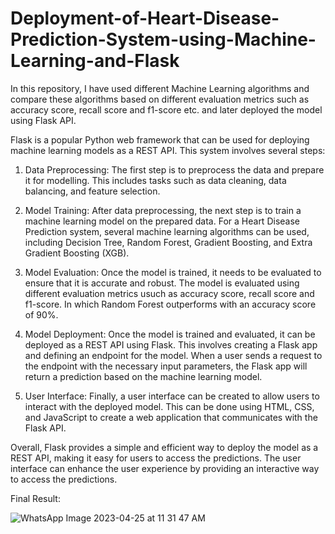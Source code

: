 # Deployment-of-Heart-Disease-Prediction-System-using-Machine-Learning-and-Flask
In this repository, I have used different Machine Learning algorithms and compare these algorithms based on different evaluation metrics such as accuracy score, recall score and f1-score etc. and later deployed the model using Flask API. 


Flask is a popular Python web framework that can be used for deploying machine learning models as a REST API. This system involves several steps:

1. Data Preprocessing: The first step is to preprocess the data and prepare it for modelling. This includes tasks such as data cleaning, data balancing, and feature selection.

2. Model Training: After data preprocessing, the next step is to train a machine learning model on the prepared data. For a Heart Disease Prediction system, several machine learning algorithms can be used, including Decision Tree, Random Forest, Gradient Boosting, and Extra Gradient Boosting (XGB).

4. Model Evaluation: Once the model is trained, it needs to be evaluated to ensure that it is accurate and robust. The model is evaluated using different evaluation metrics usuch as accuracy score, recall score and f1-score. In which Random Forest outperforms with an accuracy score of 90%.

4. Model Deployment: Once the model is trained and evaluated, it can be deployed as a REST API using Flask. This involves creating a Flask app and defining an endpoint for the model. When a user sends a request to the endpoint with the necessary input parameters, the Flask app will return a prediction based on the machine learning model.

5. User Interface: Finally, a user interface can be created to allow users to interact with the deployed model. This can be done using HTML, CSS, and JavaScript to create a web application that communicates with the Flask API.

Overall, Flask provides a simple and efficient way to deploy the model as a REST API, making it easy for users to access the predictions. The user interface can enhance the user experience by providing an interactive way to access the predictions.


Final Result:

![WhatsApp Image 2023-04-25 at 11 31 47 AM](https://user-images.githubusercontent.com/123630632/235468775-89da2614-0cad-4ba2-88a4-f7e10fd74f11.jpeg)
